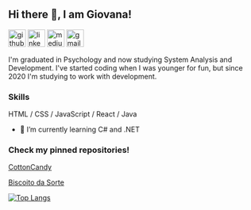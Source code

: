 ## Hi there 👋, I am Giovana!

[<img src='https://cdn.jsdelivr.net/npm/simple-icons@3.0.1/icons/github.svg' alt='github' height='35'>](https://github.com/giovanaandrade) [<img src='https://cdn.jsdelivr.net/npm/simple-icons@3.0.1/icons/linkedin.svg' alt='linkedin' height='35'>](https://www.linkedin.com/in/giovanadeandrade//) [<img src='https://cdn.jsdelivr.net/npm/simple-icons@3.0.1/icons/medium.svg' alt='medium' height='35'>](https://medium.com/@giovanadandrade) [<img src='https://cdn.jsdelivr.net/npm/simple-icons@3.0.1/icons/gmail.svg' alt='gmail' height='35'>](mailto:giovanadandrade@gmail.com)  

I'm graduated in Psychology and now studying System Analysis and Development. I've started coding when I was younger for fun, but since 2020 I'm studying to work with development.

### Skills 
HTML / CSS / JavaScript / React / Java

- 🌱 I’m currently learning C# and .NET 

### Check my pinned repositories!


[CottonCandy](https://github.com/giovanaandrade/CottonCandy-2)

[Biscoito da Sorte](http://github.com/giovanaandrade/appbiscoitodasorte)


[![Top Langs](https://github-readme-stats.vercel.app/api/top-langs/?username=giovanaandrade)](https://github.com/anuraghazra/github-readme-stats)

